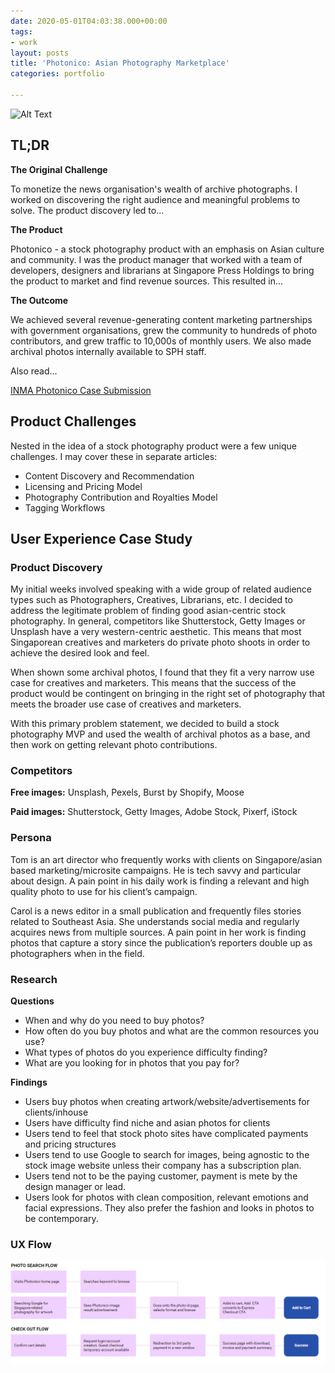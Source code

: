 ```yaml
---
date: 2020-05-01T04:03:38.000+00:00
tags:
- work
layout: posts
title: 'Photonico: Asian Photography Marketplace'
categories: portfolio

---
```

![Alt Text](/uploads/photonico.gif)

## TL;DR

**The Original Challenge**

To monetize the news organisation's wealth of archive photographs. I worked on discovering the right audience and meaningful problems to solve. The product discovery led to...

**The Product**

Photonico - a stock photography product with an emphasis on Asian culture and community. I was the product manager that worked with a team of developers, designers and librarians at Singapore Press Holdings to bring the product to market and find revenue sources. This resulted in...

**The Outcome**

We achieved several revenue-generating content marketing partnerships with government organisations, grew the community to hundreds of photo contributors, and grew traffic to 10,000s of monthly users.  We also made archival photos internally available to SPH staff.

Also read...

[INMA Photonico Case Submission](https://github.com/brianngan/brianngan.github.io/blob/master/uploads/Photonico%20INMA%20Submission.pdf)

## Product Challenges

Nested in the idea of a stock photography product were a few unique challenges. I may cover these in separate articles:

* Content Discovery and Recommendation
* Licensing and Pricing Model
* Photography Contribution and Royalties Model
* Tagging Workflows

## User Experience Case Study

### Product Discovery

My initial weeks involved speaking with a wide group of related audience types such as Photographers, Creatives, Librarians, etc. I decided to address the legitimate problem of finding good asian-centric stock photography. In general, competitors like Shutterstock, Getty Images or Unsplash have a very western-centric aesthetic. This means that most Singaporean creatives and marketers do private photo shoots in order to achieve the desired look and feel.

When shown some archival photos, I found that they fit a very narrow use case for creatives and marketers. This means that the success of the product would be contingent on bringing in the right set of photography that meets the broader use case of creatives and marketers.

With this primary problem statement, we decided to build a stock photography MVP and used the wealth of archival photos as a base, and then work on getting relevant photo contributions.

### Competitors

**Free images:** Unsplash, Pexels, Burst by Shopify, Moose

**Paid images:** Shutterstock, Getty Images, Adobe Stock, Pixerf, iStock

### Persona

Tom is an art director who frequently works with clients on Singapore/asian based marketing/microsite campaigns. He is tech savvy and particular about design. A pain point in his daily work is finding a relevant and high quality photo to use for his client’s campaign.

Carol is a news editor in a small publication and frequently files stories related to Southeast Asia. She understands social media and regularly acquires news from multiple sources. A pain point in her work is finding photos that capture a story since the publication’s reporters double up as photographers when in the field.

### Research

**Questions**

* When and why do you need to buy photos?
* How often do you buy photos and what are the common resources you use?
* What types of photos do you experience difficulty finding?
* What are you looking for in photos that you pay for?

**Findings**

* Users buy photos when creating artwork/website/advertisements for clients/inhouse
* Users have difficulty find niche and asian photos for clients
* Users tend to feel that stock photo sites have complicated payments and pricing structures
* Users tend to use Google to search for images, being agnostic to the stock image website unless their company has a subscription plan.
* Users tend not to be the paying customer, payment is mete by the design manager or lead.
* Users look for photos with clean composition, relevant emotions and facial expressions. They also prefer the fashion and looks in photos to be contemporary.

### UX Flow

![](/uploads/photonico-ux-flow.png)